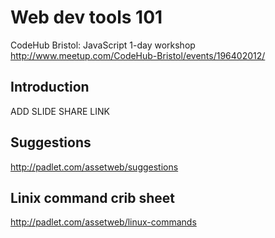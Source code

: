 Web dev tools 101
=================

CodeHub Bristol: JavaScript 1-day workshop
http://www.meetup.com/CodeHub-Bristol/events/196402012/

Introduction
------------

ADD SLIDE SHARE LINK

Suggestions
-----------

http://padlet.com/assetweb/suggestions

Linix command crib sheet
------------------------

http://padlet.com/assetweb/linux-commands


